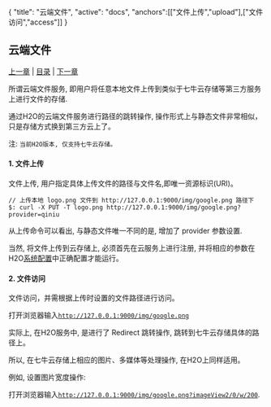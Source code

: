 {
	"title": "云端文件",
	"active": "docs",
	"anchors":[["文件上传","upload"],["文件访问","access"]]
}


云端文件
---

[上一章](/docs/file.md)  |  [目录](/docs/index.md)  |  [下一章](/docs/template.md)

所谓云端文件服务, 即用户将任意本地文件上传到类似于七牛云存储等第三方服务上进行文件的存储.

通过H2O的云端文件服务进行路径的跳转操作, 操作形式上与静态文件非常相似，只是存储方式换到第三方云上了。

注: <code>当前H2O版本, 仅支持七牛云存储。</code>

<a name="upload"></a>

#### 1. 文件上传

文件上传, 用户指定具体上传文件的路径与文件名,即唯一资源标识(URI)。

````
// 上传本地 logo.png 文件到 http://127.0.0.1:9000/img/google.png 路径下
$: curl -X PUT -T logo.png http://127.0.0.1:9000/img/google.png?provider=qiniu

````
从上传命令可以看出, 与静态文件唯一不同的是, 增加了 provider 参数设置.

当然, 将文件上传到云存储上, 必须首先在云服务上进行注册, 并将相应的参数在H2O[系统配置](/docs/configure.md)中正确配置才能运行。

<a name="access"></a>

#### 2. 文件访问

文件访问，并需根据上传时设置的文件路径进行访问。

打开浏览器输入<code>http://127.0.0.1:9000/img/google.png</code>

实际上, 在H2O服务中, 是进行了 Redirect 跳转操作, 跳转到七牛云存储具体的路径上。

所以, 在七牛云存储上相应的图片、多媒体等处理操作, 在H2O上同样适用。

例如, 设置图片宽度操作:

打开浏览器输入<code>http://127.0.0.1:9000/img/google.png?imageView2/0/w/200</code>.

